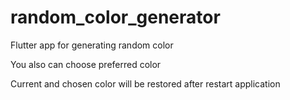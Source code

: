 # random_color_generator

Flutter app for generating random color

You also can choose preferred color

Current and chosen color will be restored after restart application
